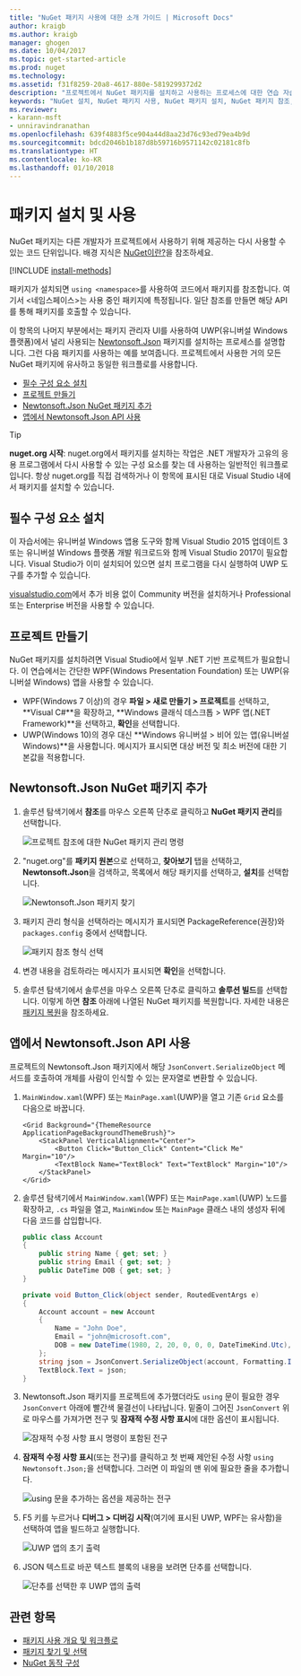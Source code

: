 ```yaml
---
title: "NuGet 패키지 사용에 대한 소개 가이드 | Microsoft Docs"
author: kraigb
ms.author: kraigb
manager: ghogen
ms.date: 10/04/2017
ms.topic: get-started-article
ms.prod: nuget
ms.technology: 
ms.assetid: f31f8259-20a8-4617-880e-5819299372d2
description: "프로젝트에서 NuGet 패키지를 설치하고 사용하는 프로세스에 대한 연습 자습서입니다."
keywords: "NuGet 설치, NuGet 패키지 사용, NuGet 패키지 설치, NuGet 패키지 참조, NuGet 패키지 사용"
ms.reviewer:
- karann-msft
- unniravindranathan
ms.openlocfilehash: 639f4883f5ce904a44d8aa23d76c93ed79ea4b9d
ms.sourcegitcommit: bdcd2046b1b187d8b59716b9571142c02181c8fb
ms.translationtype: HT
ms.contentlocale: ko-KR
ms.lasthandoff: 01/10/2018
---
```

# <a name="install-and-use-a-package"></a>패키지 설치 및 사용

NuGet 패키지는 다른 개발자가 프로젝트에서 사용하기 위해 제공하는 다시 사용할 수 있는 코드 단위입니다. 배경 지식은 [NuGet이란?](../What-is-NuGet.md)을 참조하세요.

[!INCLUDE [install-methods](../includes/install-methods.md)]

패키지가 설치되면 `using <namespace>`를 사용하여 코드에서 패키지를 참조합니다. 여기서 \<네임스페이스\>는 사용 중인 패키지에 특정됩니다. 일단 참조를 만들면 해당 API를 통해 패키지를 호출할 수 있습니다.

이 항목의 나머지 부분에서는 패키지 관리자 UI를 사용하여 UWP(유니버설 Windows 플랫폼)에서 널리 사용되는 [Newtonsoft.Json](https://www.nuget.org/packages/Newtonsoft.Json/) 패키지를 설치하는 프로세스를 설명합니다. 그런 다음 패키지를 사용하는 예를 보여줍니다. 프로젝트에서 사용한 거의 모든 NuGet 패키지에 유사하고 동일한 워크플로를 사용합니다.

- [필수 구성 요소 설치](#install-pre-requisites)
- [프로젝트 만들기](#create-a-project)
- [Newtonsoft.Json NuGet 패키지 추가](#add-the-newtonsoftjson-nuget-package)
- [앱에서 Newtonsoft.Json API 사용](#use-the-newtonsoftjson-api-in-the-app)

> [!Tip]
> **nuget.org 시작**: nuget.org에서 패키지를 설치하는 작업은 .NET 개발자가 고유의 응용 프로그램에서 다시 사용할 수 있는 구성 요소를 찾는 데 사용하는 일반적인 워크플로입니다. 항상 nuget.org를 직접 검색하거나 이 항목에 표시된 대로 Visual Studio 내에서 패키지를 설치할 수 있습니다.

## <a name="install-pre-requisites"></a>필수 구성 요소 설치

이 자습서에는 유니버설 Windows 앱용 도구와 함께 Visual Studio 2015 업데이트 3 또는 유니버설 Windows 플랫폼 개발 워크로드와 함께 Visual Studio 2017이 필요합니다. Visual Studio가 이미 설치되어 있으면 설치 프로그램을 다시 실행하여 UWP 도구를 추가할 수 있습니다.

[visualstudio.com](https://www.visualstudio.com/)에서 추가 비용 없이 Community 버전을 설치하거나 Professional 또는 Enterprise 버전을 사용할 수 있습니다. 

## <a name="create-a-project"></a>프로젝트 만들기

NuGet 패키지를 설치하려면 Visual Studio에서 일부 .NET 기반 프로젝트가 필요합니다. 이 연습에서는 간단한 WPF(Windows Presentation Foundation) 또는 UWP(유니버설 Windows) 앱을 사용할 수 있습니다.

- WPF(Windows 7 이상)의 경우 **파일 > 새로 만들기 > 프로젝트**를 선택하고, **Visual C#**을 확장하고, **Windows 클래식 데스크톱 > WPF 앱(.NET Framework)**을 선택하고, **확인**을 선택합니다.
- UWP(Windows 10)의 경우 대신 **Windows 유니버설 > 비어 있는 앱(유니버설 Windows)**을 사용합니다. 메시지가 표시되면 대상 버전 및 최소 버전에 대한 기본값을 적용합니다.

## <a name="add-the-newtonsoftjson-nuget-package"></a>Newtonsoft.Json NuGet 패키지 추가

1. 솔루션 탐색기에서 **참조**를 마우스 오른쪽 단추로 클릭하고 **NuGet 패키지 관리**를 선택합니다.

    ![프로젝트 참조에 대한 NuGet 패키지 관리 명령](media/QS_Use-02-ManageNuGetPackages.png)

1. "nuget.org"를 **패키지 원본**으로 선택하고, **찾아보기** 탭을 선택하고, **Newtonsoft.Json**을 검색하고, 목록에서 해당 패키지를 선택하고, **설치**를 선택합니다.

    ![Newtonsoft.Json 패키지 찾기](media/QS_Use-03-NewtonsoftJson.png)

1. 패키지 관리 형식을 선택하라는 메시지가 표시되면 PackageReference(권장)와 `packages.config` 중에서 선택합니다.

    ![패키지 참조 형식 선택](media/QS_Use-03b-SelectFormat.png)

1. 변경 내용을 검토하라는 메시지가 표시되면 **확인**을 선택합니다.

1. 솔루션 탐색기에서 솔루션을 마우스 오른쪽 단추로 클릭하고 **솔루션 빌드**를 선택합니다. 이렇게 하면 **참조** 아래에 나열된 NuGet 패키지를 복원합니다. 자세한 내용은 [패키지 복원](../consume-packages/package-restore.md)을 참조하세요.

## <a name="use-the-newtonsoftjson-api-in-the-app"></a>앱에서 Newtonsoft.Json API 사용

프로젝트의 Newtonsoft.Json 패키지에서 해당 `JsonConvert.SerializeObject` 메서드를 호출하여 개체를 사람이 인식할 수 있는 문자열로 변환할 수 있습니다.

1. `MainWindow.xaml`(WPF) 또는 `MainPage.xaml`(UWP)을 열고 기존 `Grid` 요소를 다음으로 바꿉니다.

    ```xaml
    <Grid Background="{ThemeResource ApplicationPageBackgroundThemeBrush}">
        <StackPanel VerticalAlignment="Center">
            <Button Click="Button_Click" Content="Click Me" Margin="10"/>
            <TextBlock Name="TextBlock" Text="TextBlock" Margin="10"/>
        </StackPanel>
    </Grid>
    ```

1. 솔루션 탐색기에서 `MainWindow.xaml`(WPF) 또는 `MainPage.xaml`(UWP) 노드를 확장하고, `.cs` 파일을 열고, `MainWindow` 또는 `MainPage` 클래스 내의 생성자 뒤에 다음 코드를 삽입합니다.

    ```cs
    public class Account
    {
        public string Name { get; set; }
        public string Email { get; set; }
        public DateTime DOB { get; set; }
    }

    private void Button_Click(object sender, RoutedEventArgs e)
    {
        Account account = new Account
        {
            Name = "John Doe",
            Email = "john@microsoft.com",
            DOB = new DateTime(1980, 2, 20, 0, 0, 0, DateTimeKind.Utc),
        };
        string json = JsonConvert.SerializeObject(account, Formatting.Indented);
        TextBlock.Text = json;
    }
    ```

1. Newtonsoft.Json 패키지를 프로젝트에 추가했더라도 `using` 문이 필요한 경우 `JsonConvert` 아래에 빨간색 물결선이 나타납니다. 밑줄이 그어진 `JsonConvert` 위로 마우스를 가져가면 전구 및 **잠재적 수정 사항 표시**에 대한 옵션이 표시됩니다.

    ![잠재적 수정 사항 표시 명령이 포함된 전구](media/QS_Use-04-ShowPotentialFixes.png)


1. **잠재적 수정 사항 표시**(또는 전구)를 클릭하고 첫 번째 제안된 수정 사항 `using Newtonsoft.Json;`을 선택합니다. 그러면 이 파일의 맨 위에 필요한 줄을 추가합니다.

    ![using 문을 추가하는 옵션을 제공하는 전구](media/QS_Use-05-AddUsing.png)

1. F5 키를 누르거나 **디버그 > 디버깅 시작**(여기에 표시된 UWP, WPF는 유사함)을 선택하여 앱을 빌드하고 실행합니다.

    ![UWP 앱의 초기 출력](media/QS_Use-06-AppStart.png)

1. JSON 텍스트로 바꾼 텍스트 블록의 내용을 보려면 단추를 선택합니다.

    ![단추를 선택한 후 UWP 앱의 출력](media/QS_Use-07-AppEnd.png)

## <a name="related-topics"></a>관련 항목

- [패키지 사용 개요 및 워크플로](../consume-packages/overview-and-workflow.md)
- [패키지 찾기 및 선택](../consume-packages/finding-and-choosing-packages.md)
- [NuGet 동작 구성](../consume-packages/configuring-nuget-behavior.md)
